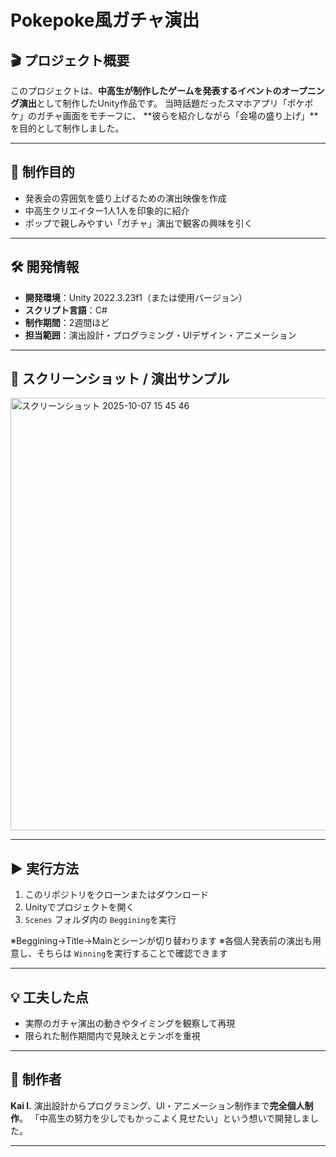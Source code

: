 # Pokepoke風ガチャ演出

## 🎬 プロジェクト概要

このプロジェクトは、**中高生が制作したゲームを発表するイベントのオープニング演出**として制作したUnity作品です。
当時話題だったスマホアプリ「ポケポケ」のガチャ画面をモチーフに、
**彼らを紹介しながら「会場の盛り上げ」**を目的として制作しました。

---

## 🎯 制作目的

* 発表会の雰囲気を盛り上げるための演出映像を作成
* 中高生クリエイター1人1人を印象的に紹介
* ポップで親しみやすい「ガチャ」演出で観客の興味を引く

---

## 🛠️ 開発情報

* **開発環境**：Unity 2022.3.23f1（または使用バージョン）
* **スクリプト言語**：C#
* **制作期間**：2週間ほど
* **担当範囲**：演出設計・プログラミング・UIデザイン・アニメーション

---

## 📸 スクリーンショット / 演出サンプル

<img width="1240" height="692" alt="スクリーンショット 2025-10-07 15 45 46" src="https://github.com/user-attachments/assets/c3599cb9-67ed-4c84-84b1-0a74b1e408c5" />

---

## ▶️ 実行方法

1. このリポジトリをクローンまたはダウンロード
2. Unityでプロジェクトを開く
3. `Scenes` フォルダ内の `Beggining`を実行

※Beggining→Title→Mainとシーンが切り替わります
※各個人発表前の演出も用意し、そちらは `Winning`を実行することで確認できます

---

## 💡 工夫した点

* 実際のガチャ演出の動きやタイミングを観察して再現
* 限られた制作期間内で見映えとテンポを重視

---

## 👤 制作者

**Kai I.**
演出設計からプログラミング、UI・アニメーション制作まで**完全個人制作**。
「中高生の努力を少しでもかっこよく見せたい」という想いで開発しました。

---
